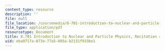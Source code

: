 ```yaml
---
content_type: resource
description: ''
file: null
file_location: /coursemedia/8-701-introduction-to-nuclear-and-particle-physics-fall-2020/eba9717a073e77a5095ab2131f933be1_MIT8_701f20_rec4.pdf
file_type: application/pdf
resourcetype: Document
title: 8.701 Introduction to Nuclear and Particle Physics, Recitation 4
uid: eba9717a-073e-77a5-095a-b2131f933be1
---
```

